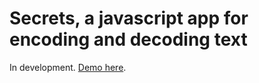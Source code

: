 # Secrets, a javascript app for encoding and decoding text

In development. [Demo here](//jessejackson.github.io/secrets).